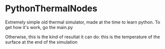 # PythonThermalNodes
Extremely simple old thermal simulator, made at the time to learn python.
To get how it's work, go the main.py

Otherwise, this is the kind of resultat it can do:
this is the temperature of the surface at the end of the simulation
